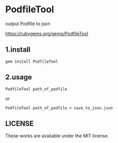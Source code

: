 # PodfileTool
output Podfile to json 

https://rubygems.org/gems/PodfileTool


## 1.install
`gem install PodfileTool`


## 2.usage


`PodfileTool path_of_podfile`


or


`PodfileTool path_of_podfile > save_to_json.json`

## LICENSE

These works are available under the MIT license.
